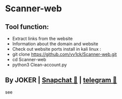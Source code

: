 # Scanner-web

Tool function:
-
- Extract links from the website
- Information about the domain and website
- Check out website ports
install in kali linux :
- git clone https://github.com/vv1ck/Scanner-web.git
- cd Scanner-web
- python3 Clean-account.py


By JOKER | <a class="" href="https://www.snapchat.com/add/jokermr5oos4800?">Snapchat 👻</a> | <a class="" href="http://t.me/vv1ck">telegram 🔷</a>
-
see
